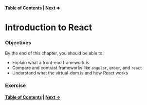 #### [Table of Contents](./../readme.md) | [Next ⇒](./02-jsx.md)

# Introduction to React

### Objectives

By the end of this chapter, you should be able to:

- Explain what a front-end framework is 
- Compare and contrast frameworks like `angular`, `ember`, and `react`
- Understand what the virtual-dom is and how React works

### Exercise

#### [Table of Contents](./../readme.md) | [Next ⇒](./02-jsx.md)
